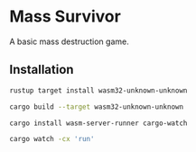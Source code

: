 # Mass Survivor

A basic mass destruction game.

## Installation

```bash
rustup target install wasm32-unknown-unknown

cargo build --target wasm32-unknown-unknown

cargo install wasm-server-runner cargo-watch
```

```bash
cargo watch -cx 'run'
```
